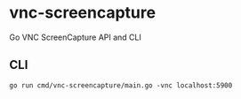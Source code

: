 # vnc-screencapture
Go VNC ScreenCapture API and CLI

## CLI

```
go run cmd/vnc-screencapture/main.go -vnc localhost:5900
```
